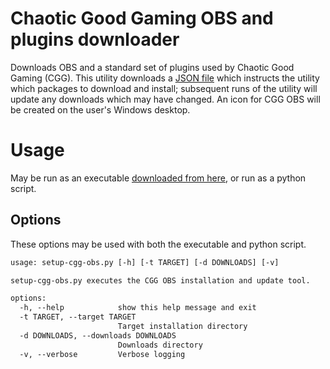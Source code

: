 # Chaotic Good Gaming OBS and plugins downloader
Downloads OBS and a standard set of plugins used by Chaotic Good Gaming (CGG). This utility downloads a [JSON file](https://cgg.spafbi.com/cgg-obs.json) which instructs the utility which packages to download and install; subsequent runs of the utility will update any downloads which may have changed. An icon for CGG OBS will be created on the user's Windows desktop.
# Usage
May be run as an executable [downloaded from here](https://github.com/spafbi/cgg-obs/releases/latest/download/setup-cgg-obs.exe), or run as a python script.
## Options
These options may be used with both the executable and python script.
```txt
usage: setup-cgg-obs.py [-h] [-t TARGET] [-d DOWNLOADS] [-v]

setup-cgg-obs.py executes the CGG OBS installation and update tool.

options:
  -h, --help            show this help message and exit
  -t TARGET, --target TARGET
                        Target installation directory
  -d DOWNLOADS, --downloads DOWNLOADS
                        Downloads directory
  -v, --verbose         Verbose logging
  ```
